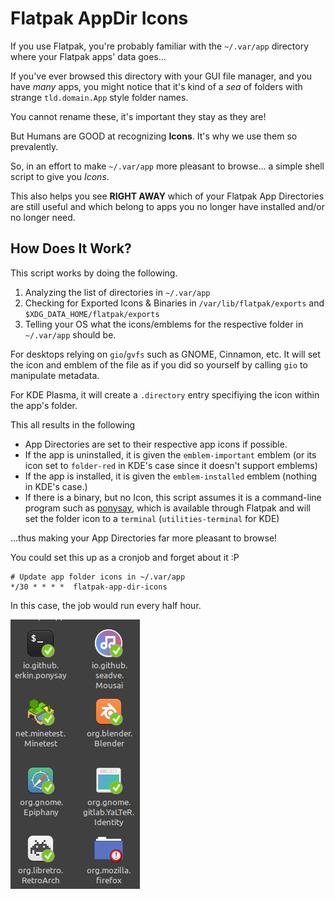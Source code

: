 # Flatpak AppDir Icons

If you use Flatpak, you're probably familiar with the `~/.var/app` directory where your Flatpak apps' data goes...

If you've ever browsed this directory with your GUI file manager, and you have *many* apps, you might notice that
it's kind of a *sea* of folders with strange `tld.domain.App` style folder names.

You cannot rename these, it's important they stay as they are!

But Humans are GOOD at recognizing **Icons**. It's why we use them so prevalently.

So, in an effort to make `~/.var/app` more pleasant to browse... a simple shell script to give you *Icons*.

This also helps you see **RIGHT AWAY** which of your Flatpak App Directories are still useful and which belong to apps you
no longer have installed and/or no longer need.

## How Does It Work?

This script works by doing the following.
1. Analyzing the list of directories in `~/.var/app`
2. Checking for Exported Icons & Binaries in `/var/lib/flatpak/exports` and `$XDG_DATA_HOME/flatpak/exports`
3. Telling your OS what the icons/emblems for the respective folder in `~/.var/app` should be.

For desktops relying on `gio`/`gvfs` such as GNOME, Cinnamon, etc.
It will set the icon and emblem of the file as if you did so yourself by calling `gio` to manipulate metadata.

For KDE Plasma, it will create a `.directory` entry specifiying the icon within the app's folder.

This all results in the following
* App Directories are set to their respective app icons if possible.
* If the app is uninstalled, it is given the `emblem-important` emblem (or its icon set to `folder-red` in KDE's case since it doesn't support emblems)
* If the app is installed, it is given the `emblem-installed` emblem (nothing in KDE's case.)
* If there is a binary, but no Icon, this script assumes it is a command-line program such as [ponysay](https://github.com/erkin/ponysay), which is available through Flatpak and will set the folder icon to a `terminal` (`utilities-terminal` for KDE)

...thus making your App Directories far more pleasant to browse!

You could set this up as a cronjob and forget about it :P
```crontab
# Update app folder icons in ~/.var/app
*/30 * * * *  flatpak-app-dir-icons
```
In this case, the job would run every half hour.

![image](./nemo-example.png)

